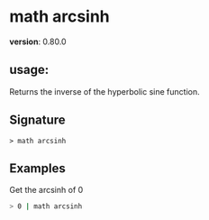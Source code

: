 # math arcsinh

**version**: 0.80.0

## **usage**:

Returns the inverse of the hyperbolic sine function.

## Signature

`> math arcsinh `

## Examples

Get the arcsinh of 0

```bash
> 0 | math arcsinh
```
